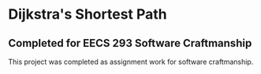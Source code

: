 # Dijkstra's Shortest Path

## Completed for EECS 293 Software Craftmanship

This project was completed as assignment work for software craftmanship.
